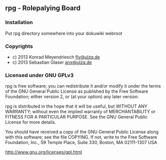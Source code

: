 ## rpg - Rolepalying Board

### Installation
Put rpg directory somewhere into your dokuwiki webroot

### Copyrights
  * c) 2013 Konrad Meyendriesch <fly@ulzq.de>
  * c) 2013 Sebastian Glaser <anx@ulzq.de>

### Licensed under GNU GPLv3

rpg is free software; you can redistribute it and/or modify
it under the terms of the GNU General Public License as published by
the Free Software Foundation; either version 2, or (at your option)
any later version.

rpg is distributed in the hope that it will be useful,
but WITHOUT ANY WARRANTY; without even the implied warranty of
MERCHANTABILITY or FITNESS FOR A PARTICULAR PURPOSE.  See the
GNU General Public License for more details.

You should have received a copy of the GNU General Public License
along with this software; see the file COPYING.  If not, write to
the Free Software Foundation, Inc., 59 Temple Place, Suite 330,
Boston, MA 02111-1307 USA

http://www.gnu.org/licenses/gpl.html